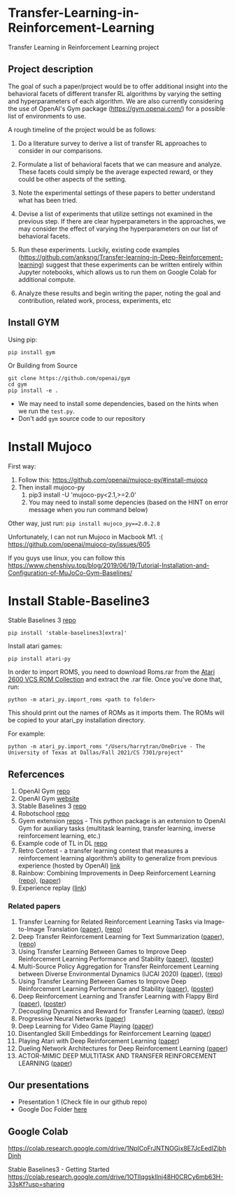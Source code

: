 # Transfer-Learning-in-Reinforcement-Learning
Transfer Learning in Reinforcement Learning project

## Project description
The goal of such a paper/project would be to offer additional insight into the behavioral facets of different transfer RL algorithms by varying the setting and hyperparameters of each algorithm. We are also currently considering the use of OpenAI's Gym package (https://gym.openai.com/) for a possible list of environments to use. 
 
A rough timeline of the project would be as follows:
 
1. Do a literature survey to derive a list of transfer RL approaches to consider in our comparisons.

2. Formulate a list of behavioral facets that we can measure and analyze. These facets could simply be the average expected reward, or they could be other aspects of the setting.

3. Note the experimental settings of these papers to better understand what has been tried.

4. Devise a list of experiments that utilize settings not examined in the previous step. If there are clear hyperparameters in the approaches, we may consider the effect of varying the hyperparameters on our list of behavioral facets.

5. Run these experiments. Luckily, existing code examples (https://github.com/anksng/Transfer-learning-in-Deep-Reinforcement-learning) suggest that these experiments can be written entirely within Jupyter notebooks, which allows us to run them on Google Colab for additional compute.

6. Analyze these results and begin writing the paper, noting the goal and contribution, related work, process, experiments, etc



## Install GYM

Using pip:

```
pip install gym
```

Or Building from Source

```angular2html
git clone https://github.com/openai/gym
cd gym
pip install -e .
```

* We may need to install some dependencies, based on the hints when we run the `test.py`.
* Don't add `gym` source code to our repository

# Install Mujoco

First way:
1. Follow this: https://github.com/openai/mujoco-py/#install-mujoco
2. Then install mujoco-py
   1. pip3 install -U 'mujoco-py<2.1,>=2.0'
   2. You may need to install some depencies (based on the HINT on error message when you run command below)

Other way, just run:
``
pip install mujoco_py==2.0.2.8
``

Unfortunately, I can not run Mujoco in Macbook M1. :(
https://github.com/openai/mujoco-py/issues/605

If you guys use linux, you can follow this
https://www.chenshiyu.top/blog/2019/06/19/Tutorial-Installation-and-Configuration-of-MuJoCo-Gym-Baselines/

# Install Stable-Baseline3

Stable Baselines 3 [repo](https://github.com/DLR-RM/stable-baselines3)
```
pip install 'stable-baselines3[extra]'
```

Install atari games:

```
pip install atari-py
```

In order to import ROMS, you need to download Roms.rar from the [Atari 2600 VCS ROM Collection](http://www.atarimania.com/rom_collection_archive_atari_2600_roms.html) and extract the .rar file. Once you've done that, run:

`python -m atari_py.import_roms <path to folder>`

This should print out the names of ROMs as it imports them. The ROMs will be copied to your atari_py installation directory.


For example:
 
```
python -m atari_py.import_roms "/Users/harrytran/OneDrive - The University of Texas at Dallas/Fall 2021/CS 7301/project"
```


## Refercences

1. OpenAI Gym [repo](https://github.com/openai/gym)
2. OpenAI Gym [website](https://gym.openai.com/)
3. Stable Baselines 3 [repo](https://github.com/DLR-RM/stable-baselines3)
4. Robotschool [repo](https://github.com/openai/roboschool)
5. Gyem extension [repos](https://github.com/Breakend/gym-extensions) - This python package is an extension to OpenAI Gym for auxiliary tasks (multitask learning, transfer learning, inverse reinforcement learning, etc.)
6. Example code of TL in DL [repo](https://github.com/anksng/Transfer-learning-in-Deep-Reinforcement-learning)
7. Retro Contest - a transfer learning contest that measures a reinforcement learning algorithm’s ability to generalize from previous experience (hosted by OpenAI) [link](https://openai.com/blog/retro-contest/)
8. Rainbow: Combining Improvements in Deep Reinforcement Learning  ([repo](https://github.com/Kaixhin/Rainbow)), ([paper](https://www.aaai.org/ocs/index.php/AAAI/AAAI18/paper/viewFile/17204/16680))
9. Experience replay ([link](https://paperswithcode.com/method/experience-replay))



### Related papers
1. Transfer Learning for Related Reinforcement Learning Tasks via Image-to-Image Translation ([paper](https://arxiv.org/pdf/1806.07377.pdf)), ([repo](https://github.com/ShaniGam/RL-GAN))
2. Deep Transfer Reinforcement Learning for Text Summarization ([paper](https://arxiv.org/abs/1810.06667)),([repo](https://github.com/yaserkl/TransferRL)) 
3. Using Transfer Learning Between Games to Improve Deep Reinforcement Learning Performance and Stability ([paper](https://web.stanford.edu/class/cs234/past_projects/2017/2017_Asawa_Elamri_Pan_Transfer_Learning_Paper.pdf)), ([poster](https://web.stanford.edu/class/cs234/past_projects/2017/2017_Asawa_Elamri_Pan_Transfer_Learning_Poster.pdf))
4. Multi-Source Policy Aggregation for Transfer Reinforcement Learning between Diverse Environmental Dynamics (IJCAI 2020) ([paper](https://arxiv.org/pdf/1909.13111.pdf)), ([repo](https://github.com/Mohammadamin-Barekatain/multipolar))
5. Using Transfer Learning Between Games to Improve Deep Reinforcement Learning Performance and Stability ([paper](https://web.stanford.edu/class/cs234/past_projects/2017/2017_Asawa_Elamri_Pan_Transfer_Learning_Paper.pdf)), ([poster](https://web.stanford.edu/class/cs234/past_projects/2017/2017_Asawa_Elamri_Pan_Transfer_Learning_Poster.pdf))
6. Deep Reinforcement Learning and Transfer Learning with Flappy Bird ([paper](https://www.cedrick.ai/pdfs/cs221-report.pdf)), ([poster](https://www.cedrick.ai/pdfs/cs221-poster.pdf))
7. Decoupling Dynamics and Reward for Transfer Learning ([paper](https://arxiv.org/pdf/1804.10689.pdf)), ([repo](https://github.com/facebookresearch/ddr))
8. Progressive Neural Networks ([paper](https://arxiv.org/pdf/1606.04671.pdf))
9. Deep Learning for Video Game Playing ([paper](https://arxiv.org/pdf/1708.07902.pdf))
10. Disentangled Skill Embeddings for Reinforcement Learning ([paper](https://arxiv.org/pdf/1906.09223.pdf))
11. Playing Atari with Deep Reinforcement Learning ([paper](https://arxiv.org/pdf/1312.5602.pdf))
12. Dueling Network Architectures for Deep Reinforcement Learning ([paper](http://proceedings.mlr.press/v48/wangf16.pdf))
13. ACTOR-MIMIC DEEP MULTITASK AND TRANSFER REINFORCEMENT LEARNING ([paper](https://arxiv.org/pdf/1511.06342.pdf))

## Our presentations

* Presentation 1 (Check file in our github repo)
* Google Doc Folder [here](https://drive.google.com/drive/folders/17gtCWIyYdYkFkTXkSYCy4eERVDjVqPDb)

## Google Colab

https://colab.research.google.com/drive/1NpICoFrJNTNOGjx8E7JcEedIZjbhDjnh

Stable Baselines3 - Getting Started
https://colab.research.google.com/drive/1OTIlqgskIlnj48H0CRCy6mb63H-33sKf?usp=sharing

